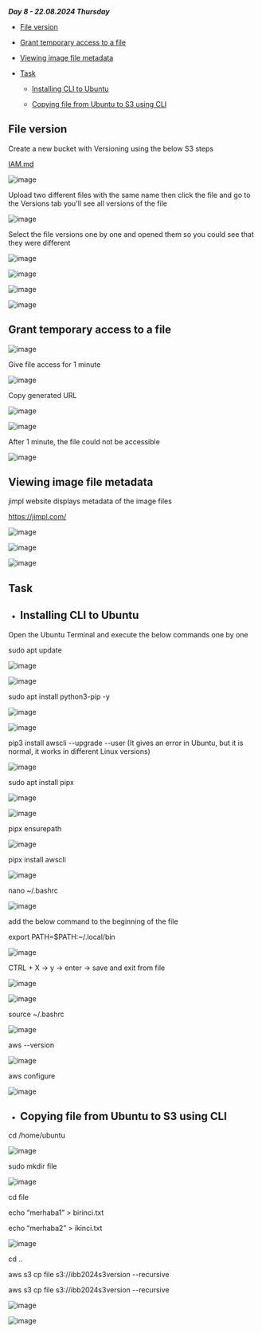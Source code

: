 _**Day 8 - 22.08.2024 Thursday**_


- [File version](#File-version)

- [Grant temporary access to a file](#Grant-temporary-access-to-a-file)

- [Viewing image file metadata](#Viewing-image-file-metadata)

- [Task](#Task)

  - [Installing CLI to Ubuntu](#Installing-CLI-to-Ubuntu)

  - [Copying file from Ubuntu to S3 using CLI](#Copying-file-from-Ubuntu-to-S3-using-CLI)

 
## File version

Create a new bucket with Versioning using the below S3 steps

[IAM.md](https://github.com/fatihsomer/Cloud_Tech_Bootcamp/blob/main/2-AWS_Services/Day_7/S3.md)

![image](https://github.com/user-attachments/assets/a8aa5b6e-b044-4898-bc69-f61c96b09c0a)

Upload two different files with the same name then click the file and go to the Versions tab you'll see all versions of the file

![image](https://github.com/user-attachments/assets/533a1d5b-a1b1-4a18-bbc0-3e804cd4db33)

Select the file versions one by one and opened them so you could see that they were different

![image](https://github.com/user-attachments/assets/8d72b881-3cda-4680-8f2e-315df1addf5e)

![image](https://github.com/user-attachments/assets/6bed6c39-5e27-4889-b8ce-f32db5040b7d)

![image](https://github.com/user-attachments/assets/62d2607a-3c2d-41ae-a499-5df5c73bec3e)

![image](https://github.com/user-attachments/assets/9dc115c5-c463-459b-8bdb-18b064c3d2c7)


## Grant temporary access to a file


![image](https://github.com/user-attachments/assets/5a44dd78-f00e-4e37-a93a-db25e80fa1da)

Give file access for 1 minute

![image](https://github.com/user-attachments/assets/cd2bd3a1-b3ea-4ffc-b5a0-ef892bfc2e6a)

Copy generated URL

![image](https://github.com/user-attachments/assets/1edef0b3-856c-4a27-8d8e-be34b446f39c)

![image](https://github.com/user-attachments/assets/6c84b7dc-bb39-4b52-9799-3916a22837b1)

After 1 minute, the file could not be accessible

![image](https://github.com/user-attachments/assets/d5f74539-2d64-4bf4-a4a2-d84f8724c81a)


## Viewing image file metadata

jimpl website displays metadata of the image files

https://jimpl.com/

![image](https://github.com/user-attachments/assets/3d667132-cb0f-4076-ba5c-bb4bba00b53c)

![image](https://github.com/user-attachments/assets/42b4dc48-d90a-4bf0-9a54-3e17ed9f5d42)

![image](https://github.com/user-attachments/assets/0cdf7ccb-2003-42f6-8ace-d555a07628af)


## Task

- ## Installing CLI to Ubuntu

Open the Ubuntu Terminal and execute the below commands one by one


sudo apt update

![image](https://github.com/user-attachments/assets/d0328891-3bfb-40db-ac7c-3f1f02c2aa97)

![image](https://github.com/user-attachments/assets/4cac773c-3b15-4404-b8b2-7b0694b1564f)


sudo apt install python3-pip -y

![image](https://github.com/user-attachments/assets/58028b70-7eb1-40c2-9a38-67b89c557eb6)

![image](https://github.com/user-attachments/assets/8bb08e18-7ae1-416b-8736-4598e57e3e12)


pip3 install awscli --upgrade --user (It gives an error in Ubuntu, but it is normal, it works in different Linux versions)

![image](https://github.com/user-attachments/assets/885e174c-da6c-44d3-ac82-58e1f368c50b)


sudo apt install pipx

![image](https://github.com/user-attachments/assets/08a68377-d150-43e1-ae8f-a1f41afc8996)

![image](https://github.com/user-attachments/assets/0fe82e3f-5b14-4747-b081-f7836db8061e)


pipx ensurepath

![image](https://github.com/user-attachments/assets/4d8579ec-6cce-4993-be70-68f9118b2fa2)


pipx install awscli

![image](https://github.com/user-attachments/assets/1dd37a04-5757-496e-aedf-b2b6d8325eeb)


nano ~/.bashrc

![image](https://github.com/user-attachments/assets/5b7aab7a-40bd-4e43-8b4d-1641341db865)

  add the below command to the beginning of the file

  export PATH=$PATH:~/.local/bin

  ![image](https://github.com/user-attachments/assets/8b486c45-ea2e-49c9-93a2-9f678555f1b6)


  CTRL + X → y → enter → save and exit from file

  ![image](https://github.com/user-attachments/assets/724be1bd-c42f-4955-a797-79e0cc2e9b94)

  ![image](https://github.com/user-attachments/assets/e3e8cd4b-44b6-40fc-a608-cf08fc249065)


source ~/.bashrc

![image](https://github.com/user-attachments/assets/c54db474-0721-44dd-b6e8-13602a7de4b1)


aws --version

![image](https://github.com/user-attachments/assets/b15c91ba-c5f5-4d20-847d-281ad49296fb)


aws configure

![image](https://github.com/user-attachments/assets/5983bf4a-89ae-4ac0-84ba-7fa623ca0c0b)


- ## Copying file from Ubuntu to S3 using CLI

cd /home/ubuntu

![image](https://github.com/user-attachments/assets/5035db4a-40f5-4811-a4f4-51aefa28ae05)

sudo mkdir file

![image](https://github.com/user-attachments/assets/fd0c6173-2ee9-4b5f-8b77-1b4f7ffa8e72)

cd file

echo “merhaba1” > birinci.txt

echo “merhaba2” > ikinci.txt

![image](https://github.com/user-attachments/assets/d8f0487b-ec8e-4bf0-b276-82c310e6e0e8)

cd ..

aws s3 cp file s3://ibb2024s3version --recursive

aws s3 cp file s3://ibb2024s3version --recursive

![image](https://github.com/user-attachments/assets/27aec68f-ceb2-454f-90f2-ccb61838dbdb)

![image](https://github.com/user-attachments/assets/19f58b37-416f-4eac-971d-d44928bebabb)
